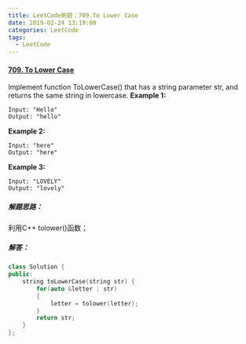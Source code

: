 ```yaml
---
title: LeetCode刷题：709.To Lower Case
date: 2019-02-24 13:19:00
categories: LeetCode
tags:
  - LeetCode
---
```

#### [709\. To Lower Case](https://leetcode-cn.com/problems/to-lower-case/)
Implement function ToLowerCase() that has a string parameter str, and returns the same string in lowercase.
**Example 1:**
```
Input: "Hello"
Output: "hello"
```
**Example 2:**
```
Input: "here"
Output: "here"
```
**Example 3:**
```
Input: "LOVELY"
Output: "lovely"
```
##### 解题思路：
利用C++ tolower()函数；
##### 解答：
```cpp
class Solution {
public:
    string toLowerCase(string str) {
        for(auto &letter : str)
        {
            letter = tolower(letter);
        }
        return str;
    }
};
```